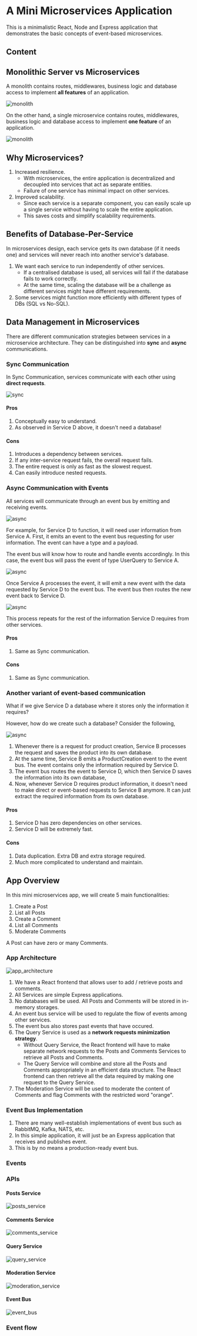 # A Mini Microservices Application

This is a minimalistic React, Node and Express application that demonstrates the basic concepts of event-based microservices.

## Content

## Monolithic Server vs Microservices

A monolith contains routes, middlewares, business logic and database access to implement **all features** of an application.

![monolith](./assets/monolith.png)

On the other hand, a single microservice contains routes, middlewares, business logic and database access to implement **one feature** of an application.

![monolith](./assets/microservices.png)

## Why Microservices?
1. Increased resilience.
    - With microservices, the entire application is decentralized and decoupled into services that act as separate entities.
    - Failure of one service has minimal impact on other services.
2. Improved scalability.
    - Since each service is a separate component, you can easily scale up a single service without having to scale the entire application.
    - This saves costs and simplify scalability requirements.

## Benefits of Database-Per-Service

In microservices design, each service gets its own database (if it needs one) and services will never reach into another service's database.

1. We want each service to run independently of other services.
    - If a centralised database is used, all services will fail if the database fails to work correctly.
    - At the same time, scaling the database will be a challenge as different services might have different requirements.
2. Some services might function more efficiently with different types of DBs (SQL vs No-SQL).

## Data Management in Microservices

There are different communication strategies between services in a microservice architecture. They can be distinguished into **sync** and **async** communications.

### Sync Communication

In Sync Communication, services communicate with each other using **direct requests**.

![sync](./assets/sync-communication.png)
#### Pros
1. Conceptually easy to understand.
2. As observed in Service D above, it doesn't need a database!
#### Cons
1. Introduces a dependency between services.
2. If any inter-service request fails, the overall request fails.
3. The entire request is only as fast as the slowest request.
4. Can easily introduce nested requests.

### Async Communication with Events
All services will communicate through an event bus by emitting and receiving events.

![async](./assets/async_1.png)

For example, for Service D to function, it will need user information from Service A. First, it emits an event to the event bus requesting for user information. The event can have a type and a payload.

The event bus will know how to route and handle events accordingly. In this case, the event bus will pass the event of type UserQuery to Service A.

![async](./assets/async_2.png)

Once Service A processes the event, it will emit a new event with the data requested by Service D to the event bus. The event bus then routes the new event back to Service D.

![async](./assets/async_3.png)

This process repeats for the rest of the information Service D requires from other services.

#### Pros
1. Same as Sync communication.
#### Cons
1. Same as Sync communication.

### Another variant of event-based communication
What if we give Service D a database where it stores only the information it requires?

However, how do we create such a database? Consider the following,

![async](./assets/async_4.png)

1. Whenever there is a request for product creation, Service B processes the request and saves the product into its own database.
2. At the same time, Service B emits a ProductCreation event to the event bus. The event contains only the information required by Service D.
3. The event bus routes the event to Service D, which then Service D saves the information into its own database,
4. Now, whenever Service D requires product information, it doesn't need to make direct or event-based requests to Service B anymore. It can just extract the required information from its own database.

#### Pros
1. Service D has zero dependencies on other services.
2. Service D will be extremely fast.
#### Cons
1. Data duplication. Extra DB and extra storage required.
2. Much more complicated to understand and maintain.

## App Overview
In this mini microservices app, we will create 5 main functionalities:
1. Create a Post
2. List all Posts
3. Create a Comment
4. List all Comments
5. Moderate Comments

A Post can have zero or many Comments.

### App Architecture

![app_architecture](./assets/app_architecture.png)

1. We have a React frontend that allows user to add / retrieve posts and comments. 
2. All Services are simple Express applications.
3. No databases will be used. All Posts and Comments will be stored in in-memory storages.
4. An event bus service will be used to regulate the flow of events among other services.
5. The event bus also stores past events that have occured.
6. The Query Service is used as a **network requests minimization strategy**.
    - Without Query Service, the React frontend will have to make separate network requests to the Posts and Comments Services to retrieve all Posts and Comments.
    - The Query Service will combine and store all the Posts and Comments appropriately in an efficient data structure. The React frontend can then retrieve all the data required by making one request to the Query Service.
7. The Moderation Service will be used to moderate the content of Comments and flag Comments with the restricted word "orange".

### Event Bus Implementation
1. There are many well-establish implementations of event bus such as RabbitMQ, Kafka, NATS, etc.
2. In this simple application, it will just be an Express application that receives and publishes event.
3. This is by no means a production-ready event bus.

### Events

### APIs

#### Posts Service

![posts_service](./assets/posts_service.png)

#### Comments Service

![comments_service](./assets/comments_service.png)

#### Query Service

![query_service](./assets/query_service.png)

#### Moderation Service

![moderation_service](./assets/moderation_service.png)

#### Event Bus

![event_bus](./assets/event_bus.png)

### Event flow